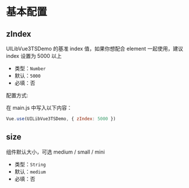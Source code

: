# 基本配置

## zIndex

UILibVue3TSDemo 的基准 index 值，如果你想配合 element 一起使用，建议 index 设置为 5000 以上

-   类型：`Number`
-   默认：`5000`
-   必填：否

配置方式:

在 main.js 中写入以下内容：

```js
Vue.use(UILibVue3TSDemo, { zIndex: 5000 })
```

## size

组件默认大小，可选 medium / small / mini

-   类型：`String`
-   默认：`medium`
-   必填：否
